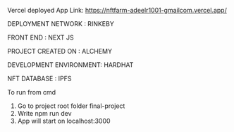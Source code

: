 Vercel deployed App Link:
https://nftfarm-adeelr1001-gmailcom.vercel.app/


DEPLOYMENT NETWORK : RINKEBY

FRONT END : NEXT JS

PROJECT CREATED ON : ALCHEMY

DEVELOPMENT ENVIRONMENT: HARDHAT

NFT DATABASE : IPFS

To run from cmd
1) Go to project root folder final-project 
2) Write npm run dev
3) App will start on localhost:3000

